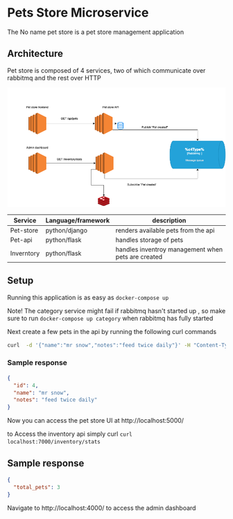 # Pets Store Microservice

The No name pet store is a pet store management application 


## Architecture
Pet store is composed of 4 services, two of which communicate over rabbitmq  and the rest over HTTP 

![arch.png](arch.png)


| Service    | Language/framework | description                                        |
|------------|--------------------|----------------------------------------------------|
| Pet-store  | python/django      | renders available pets from the api                |
| Pet-api    | python/flask       | handles storage of pets                            |
| Inverntory | python/flask       | handles inventroy management when pets are created |

## Setup 

Running this application is as easy as `docker-compose up` 

Note! The category service might fail if rabbitmq hasn't started up , so make sure to run `docker-compose up category` when rabbitmq has fully started

Next create a few pets in the api by running the following curl commands 

```bash
curl  -d '{"name":"mr snow","notes":"feed twice daily"}' -H "Content-Type: application/json" localhost:6000/api/pets 
```
### Sample response
```json
{
  "id": 4,
  "name": "mr snow",
  "notes": "feed twice daily"
}
```

Now you can access the pet store UI at http://localhost:5000/ 


to Access the inventory api simply curl 
`curl localhost:7000/inventory/stats`
## Sample response
```json
{
  "total_pets": 3
}
```

Navigate to http://localhost:4000/ to access the admin dashboard




 